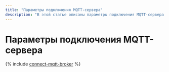 ```yaml
---
title: "Параметры подключения MQTT-сервера"
description: "В этой статье описаны параметры подключения MQTT-сервера."
---
```


# Параметры подключения MQTT-сервера

{% include [connect-mqtt-broker](../../_includes/iot-core/connect-mqtt-broker.md) %}